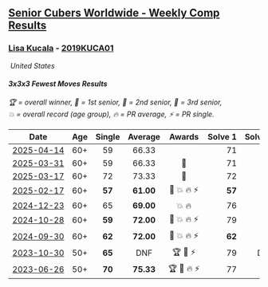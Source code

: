 <style>table {white-space: nowrap;}</style>
<link rel="stylesheet" type="text/css" href="/scw-comp/css/flags.css" />

## [Senior Cubers Worldwide - Weekly Comp Results](/scw-comp/results/)
### [Lisa Kucala](README.md) - [2019KUCA01](https://www.worldcubeassociation.org/persons/2019KUCA01?event=333fm)

<i class="flag flag-US" />&nbsp;United States

#### 3x3x3 Fewest Moves Results

<span style="white-space: nowrap;">🏆 = overall winner</span>, <span style="white-space: nowrap;">🥇 = 1st senior</span>, <span style="white-space: nowrap;">🥈 = 2nd senior</span>, <span style="white-space: nowrap;">🥉 = 3rd senior</span>, <span style="white-space: nowrap;">💥 = overall record (age group)</span>, <span style="white-space: nowrap;">🔥 = PR average</span>, <span style="white-space: nowrap;">⚡ = PR single</span>.

| Date | Age | Single | Average | Awards | Solve 1 | Solve 2 | Solve 3 | Solution |
| :--: | :--: | :--: | :--: | :--: | --: | --: | --: | :-- |
| [2025-04-14](../../results/2025-04-14/333fm.md) | 60+ | 59 | 66.33 |  | 71 | 59 | 69 | [Desktop](https://www.facebook.com/events/1333469884550778/permalink/1337213517509748) / [Mobile](https://m.facebook.com/events/1333469884550778?view=permalink&id=1337213517509748) |
| [2025-03-31](../../results/2025-03-31/333fm.md) | 60+ | 59 | 66.33 | 🥇 | 71 | 59 | 69 | [Desktop](https://www.facebook.com/events/1407577470408937/permalink/1414094933090524) / [Mobile](https://m.facebook.com/events/1407577470408937?view=permalink&id=1414094933090524) |
| [2025-03-17](../../results/2025-03-17/333fm.md) | 60+ | 72 | 73.33 | 🥈 | 72 | 76 | 72 | [Desktop](https://www.facebook.com/events/1337425114124627/permalink/1346684283198710) / [Mobile](https://m.facebook.com/events/1337425114124627?view=permalink&id=1346684283198710) |
| [2025-02-17](../../results/2025-02-17/333fm.md) | 60+ | **57** | **61.00** | 🥉 💥 🔥 ⚡ | **57** | 61 | 65 | [Desktop](https://www.facebook.com/events/1135701151362285/permalink/1142556754010058) / [Mobile](https://m.facebook.com/events/1135701151362285?view=permalink&id=1142556754010058) |
| [2024-12-23](../../results/2024-12-23/333fm.md) | 60+ | 65 | **69.00** | 💥 🔥 | 76 | 66 | 65 | [Desktop](https://www.facebook.com/events/1089321362895258/permalink/1094776372349757) / [Mobile](https://m.facebook.com/events/1089321362895258?view=permalink&id=1094776372349757) |
| [2024-10-28](../../results/2024-10-28/333fm.md) | 60+ | **59** | **72.00** | 🥉 💥 🔥 ⚡ | 79 | **59** | 78 | [Desktop](https://www.facebook.com/events/1698508710710568/permalink/1701884960372943) / [Mobile](https://m.facebook.com/events/1698508710710568?view=permalink&id=1701884960372943) |
| [2024-09-30](../../results/2024-09-30/333fm.md) | 60+ | **62** | **72.00** | 🥈 💥 🔥 ⚡ | **62** | 78 | 76 | [Desktop](https://www.facebook.com/events/1279731716520453/permalink/1282872156206409) / [Mobile](https://m.facebook.com/events/1279731716520453?view=permalink&id=1282872156206409) |
| [2023-10-30](../../results/2023-10-30/333fm.md) | 50+ | **65** | DNF | 🏆 🥇 ⚡ | 79 | DNF | **65** | [Desktop](https://www.facebook.com/events/220502457586087/permalink/226206240349042) / [Mobile](https://m.facebook.com/events/220502457586087?view=permalink&id=226206240349042) |
| [2023-06-26](../../results/2023-06-26/333fm.md) | 50+ | **70** | **75.33** | 🏆 🥇 🔥 ⚡ | 77 | 79 | **70** | [Desktop](https://www.facebook.com/events/1321118992086970/permalink/1323448645187338) / [Mobile](https://m.facebook.com/events/1321118992086970?view=permalink&id=1323448645187338) |


<!-- Global site tag (gtag.js) - Google Analytics -->
<script async src="https://www.googletagmanager.com/gtag/js?id=UA-86348435-3"></script>
<script>window.dataLayer = window.dataLayer || []; function gtag() {dataLayer.push(arguments);} gtag('js', new Date()); gtag('config', 'UA-86348435-3');</script>
